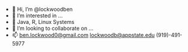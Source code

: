 - 👋 Hi, I’m @lockwoodben
- 👀 I’m interested in ...
- 🌱 Java, R, Linux Systems
- 💞️ I’m looking to collaborate on ...
- 📫 ben.lockwood0@gmail.com
      lockwoodb@appstate.edu
      (919)-491-5977

<!---
lockwoodben/lockwoodben is a ✨ special ✨ repository because its `README.md` (this file) appears on your GitHub profile.
You can click the Preview link to take a look at your changes.
--->
